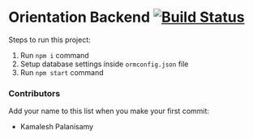 # Orientation Backend [![Build Status](https://travis-ci.com/kamalesh0406/OrientationSiteBackend.svg?token=yCggWKCYWYGdQtzyQXGg&branch=master)](https://travis-ci.com/kamalesh0406/OrientationSiteBackend)

Steps to run this project:

1. Run `npm i` command
2. Setup database settings inside `ormconfig.json` file
3. Run `npm start` command

### Contributors 

Add your name to this list when you make your first commit:  
* Kamalesh Palanisamy
